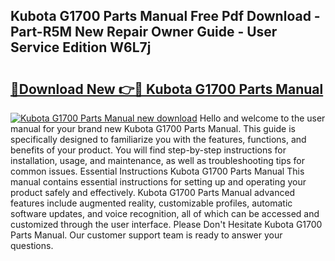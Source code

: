 ## Kubota G1700 Parts Manual Free Pdf Download - Part-R5M New Repair Owner Guide - User Service Edition W6L7j

# <h2><a href="http://bc58504.oget.top/?id=Kubota+G1700+Parts+Manual">🔗Download New 👉🔴 Kubota G1700 Parts Manual</a></h2>

[![Kubota G1700 Parts Manual new download](https://i.imgur.com/5g1atiW.png)](http://bc58504.oget.top/?id=Kubota+G1700+Parts+Manual)
Hello and welcome to the user manual for your brand new Kubota G1700 Parts Manual. This guide is specifically designed to familiarize you with the features, functions, and benefits of your product. You will find step-by-step instructions for installation, usage, and maintenance, as well as troubleshooting tips for common issues. Essential Instructions Kubota G1700 Parts Manual This manual contains essential instructions for setting up and operating your product safely and effectively. Kubota G1700 Parts Manual advanced features include augmented reality, customizable profiles, automatic software updates, and voice recognition, all of which can be accessed and customized through the user interface. Please Don't Hesitate Kubota G1700 Parts Manual. Our customer support team is ready to answer your questions.
